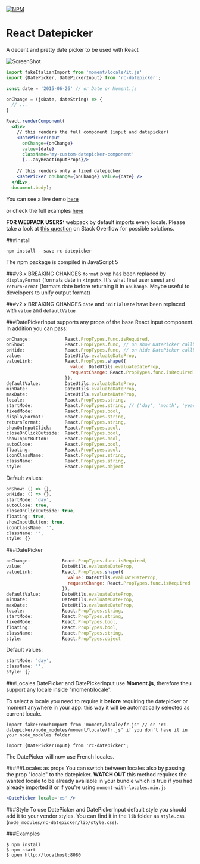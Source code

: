 [![NPM](https://nodei.co/npm/rc-datepicker.png?downloads=true&downloadRank=true&stars=true)](https://nodei.co/npm/rc-datepicker/)

# React Datepicker
A decent and pretty date picker to be used with React

![ScreenShot](http://s2.postimg.org/p0ih1vfx5/Screen_Shot_2015_07_02_at_13_05_55.png)

```jsx
import fakeItalianImport from 'moment/locale/it.js'
import {DatePicker, DatePickerInput} from 'rc-datepicker';

const date = '2015-06-26' // or Date or Moment.js

onChange = (jsDate, dateString) => {
  // ...
}

React.renderComponent(
  <div>
    // this renders the full component (input and datepicker)
    <DatePickerInput
      onChange={onChange}
      value={date}
      className='my-custom-datepicker-component'
      {...anyReactInputProps}/>
    
    // this renders only a fixed datepicker
    <DatePicker onChange={onChange} value={date} />
  </div>,
  document.body);
```

You can see a live demo [here](https://cdn.rawgit.com/buildo/react-semantic-datepicker/master/examples/index.html)

or check the full examples [here](https://github.com/buildo/react-semantic-datepicker/tree/master/examples)

**FOR WEBPACK USERS:** webpack by default imports every locale. Please take a look at [this question](http://stackoverflow.com/questions/25384360/how-to-prevent-moment-js-from-loading-locales-with-webpack) on Stack Overflow for possible solutions.

###Install
```
npm install --save rc-datepicker
```
The npm package is compiled in JavaScript 5

###v3.x BREAKING CHANGES
`format` prop has been replaced by `displayFormat` (formats date in `<input>`. It's what final user sees) and `returnFormat` (formats date before returning it in `onChange`. Maybe useful to developers to unify output format)

###v2.x BREAKING CHANGES
```date``` and ```initialDate``` have been replaced with ```value``` and ```defaultValue```

###DatePickerInput
supports any props of the base React input component. In addition you can pass:
```jsx
onChange:             React.PropTypes.func.isRequired,
onShow:               React.PropTypes.func, // on show DatePicker callback
onHide:               React.PropTypes.func, // on hide DatePicker callback
value:                DateUtils.evaluateDateProp,
valueLink:            React.PropTypes.shape({
                        value: DateUtils.evaluateDateProp,
                        requestChange: React.PropTypes.func.isRequired
                      }),
defaultValue:         DateUtils.evaluateDateProp,
minDate:              DateUtils.evaluateDateProp,
maxDate:              DateUtils.evaluateDateProp,
locale:               React.PropTypes.string,
startMode:            React.PropTypes.string, // ('day', 'month', 'year')
fixedMode:            React.PropTypes.bool,
displayFormat:        React.PropTypes.string,
returnFormat:         React.PropTypes.string,
showOnInputClick:     React.PropTypes.bool,
closeOnClickOutside:  React.PropTypes.bool,
showInputButton:      React.PropTypes.bool,
autoClose:            React.PropTypes.bool,
floating:             React.PropTypes.bool,
iconClassName:        React.PropTypes.string,
className:            React.PropTypes.string,
style:                React.PropTypes.object
```
Default values:
```jsx
onShow: () => {},
onHide: () => {},
startMode: 'day',
autoClose: true,
closeOnClickOutside: true,
floating: true,
showInputButton: true,
iconClassName: '',
className: '',
style: {}
```

###DatePicker
```jsx
onChange:            React.PropTypes.func.isRequired,
value:               DateUtils.evaluateDateProp,
valueLink:           React.PropTypes.shape({
                       value: DateUtils.evaluateDateProp,
                       requestChange: React.PropTypes.func.isRequired
                     }),
defaultValue:        DateUtils.evaluateDateProp,
minDate:             DateUtils.evaluateDateProp,
maxDate:             DateUtils.evaluateDateProp,
locale:              React.PropTypes.string,
startMode:           React.PropTypes.string,
fixedMode:           React.PropTypes.bool,
floating:            React.PropTypes.bool,
className:           React.PropTypes.string,
style:               React.PropTypes.object
```
Default values:
```jsx
startMode: 'day',
className: '',
style: {}
```

###Locales
DatePicker and DatePickerInput use **Moment.js**, therefore theu support any locale inside "moment/locale".

To select a locale you need to require it **before** requiring the datepicker or moment anywhere in your app: this way it will be automatically selected as current locale.
```
import fakeFrenchImport from 'moment/locale/fr.js' // or 'rc-datepicker/node_modules/moment/locale/fr.js' if you don't have it in your node_modules folder

import {DatePickerInput} from 'rc-datepicker';
```
The DatePicker will now use French locales.

#####Locales as props
You can switch between locales also by passing the prop "locale" to the datepicker. **WATCH OUT** this method requires the wanted locale to be already available in your bundle which is true if you had already imported it or if you're using ```moment-with-locales.min.js```

```jsx
<DatePicker locale='es' />
```

###Style
To use DatePicker and DatePickerInput default style you should add it to your vendor styles.
You can find it in the ```lib``` folder as ```style.css``` (```node_modules/rc-datepicker/lib/style.css```).




###Examples
```shell
$ npm install
$ npm start
$ open http://localhost:8080
```
